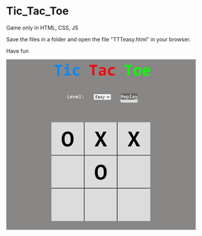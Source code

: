# Tic_Tac_Toe
Game only in HTML, CSS, JS

Save the files in a folder and open the file "TTTeasy.html" in your browser.

Have fun


![Preview](ImageTTT.jpg)